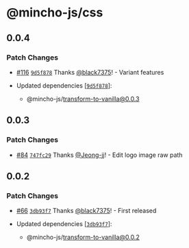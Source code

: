 # @mincho-js/css

## 0.0.4

### Patch Changes

- [#116](https://github.com/mincho-js/mincho/pull/116) [`9d5f878`](https://github.com/mincho-js/mincho/commit/9d5f878754e216b21fa233e215b25523c822a9a7) Thanks [@black7375](https://github.com/black7375)! - Variant features

- Updated dependencies [[`9d5f878`](https://github.com/mincho-js/mincho/commit/9d5f878754e216b21fa233e215b25523c822a9a7)]:
  - @mincho-js/transform-to-vanilla@0.0.3

## 0.0.3

### Patch Changes

- [#84](https://github.com/mincho-js/mincho/pull/84) [`747fc29`](https://github.com/mincho-js/mincho/commit/747fc29ef35ad113981bb31ac2e7617dc280d05b) Thanks [@Jeong-jj](https://github.com/Jeong-jj)! - Edit logo image raw path

## 0.0.2

### Patch Changes

- [#66](https://github.com/mincho-js/mincho/pull/66) [`3db93f7`](https://github.com/mincho-js/mincho/commit/3db93f706ee39bd4365891e5c8fd25c66609a99f) Thanks [@black7375](https://github.com/black7375)! - First released

- Updated dependencies [[`3db93f7`](https://github.com/mincho-js/mincho/commit/3db93f706ee39bd4365891e5c8fd25c66609a99f)]:
  - @mincho-js/transform-to-vanilla@0.0.2
